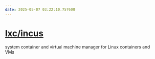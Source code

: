 ```yaml
---
date: 2025-05-07 03:22:10.757600
---
```


# [lxc/incus](https://github.com/lxc/incus)

system container and virtual machine manager for Linux containers and VMs